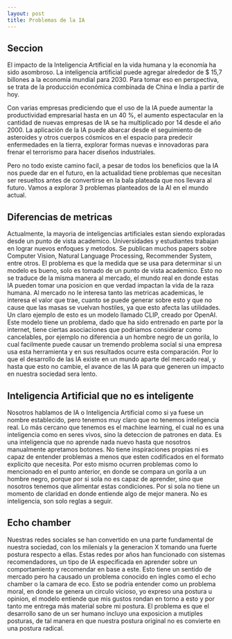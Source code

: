 ```yaml
---
layout: post
title: Problemas de la IA
---
```


## Seccion

El impacto de la Inteligencia Artificial en la vida humana y la economía ha sido asombroso. La inteligencia artificial puede agregar alrededor de $ 15,7 billones a la economía mundial para 2030. Para tomar eso en perspectiva, se trata de la producción económica combinada de China e India a partir de hoy.

Con varias empresas prediciendo que el uso de la IA puede aumentar la productividad empresarial hasta en un 40 %, el aumento espectacular en la cantidad de nuevas empresas de IA se ha multiplicado por 14 desde el año 2000. La aplicación de la IA puede abarcar desde el seguimiento de asteroides y otros cuerpos cósmicos en el espacio para predecir enfermedades en la tierra, explorar formas nuevas e innovadoras para frenar el terrorismo para hacer diseños industriales.

Pero no todo existe camino facil, a pesar de todos los beneficios que la IA nos puede dar en el futuro, en la actualidad tiene problemas que necesitan ser resueltos antes de convertirse en la bala plateada que nos llevara al futuro. Vamos a explorar 3 problemas planteados de la AI en el mundo actual.

## Diferencias de metricas

Actualmente, la mayoria de inteligencias artificiales estan siendo exploradas desde un punto de vista academico. Universidades y estudiantes trabajan en lograr nuevos enfoques y metodos. Se publican muchos papers sobre Computer Vision, Natural Language Processing, Recommender System, entre otros. El problema es que la medida que se usa para determinar si un modelo es bueno, solo es tomado de un punto de vista academico. 
Esto no se traduce de la misma manera al mercado, el mundo real en donde estas IA pueden tomar una posicion en que verdad impactan la vida de la raza humana. Al mercado no le interesa tanto las metricas academicas, le interesa el valor que trae, cuanto se puede generar sobre esto y que no cause que las masas se vuelvan hostiles, ya que esto afecta las utilidades. 
Un claro ejemplo de esto es un modelo llamado CLIP, creado por OpenAI. Este modelo tiene un problema, dado que ha sido entrenado en parte por la internet, tiene ciertas asociaciones que podriamos considerar como cancelables, por ejemplo no diferencia a un hombre negro de un gorila, lo cual facilmente puede causar un tremendo problema social si una empresa usa esta herramienta y en sus resultados ocurre esta comparación.
Por lo que el desarrollo de las IA existe en un mundo aparte del mercado real, y hasta que esto no cambie, el avance de las IA para que generen un impacto en nuestra sociedad sera lento.

## Inteligencia Artificial que no es inteligente

Nosotros hablamos de IA o Inteligencia Artificial como si ya fuese un nombre establecido, pero tenemos muy claro que no tenemos inteligencia real. Lo más cercano que tenemos es el machine learning, el cual no es una inteligencia como en seres vivos, sino la deteccion de patrones en data. Es una inteligencia que no aprende nada nuevo hasta que nosotros manualmente apretamos botones. No tiene inspiraciones propias ni es capaz de entender problemas a menos que esten codificados en el formato explicito que necesita.
Por esto mismo ocurren problemas como lo mencionado en el punto anterior, en donde se compara un gorila a un hombre negro, porque por si sola no es capaz de aprender, sino que nosotros tenemos que alimentar estas condiciones. Por si sola no tiene un momento de claridad en donde entiende algo de mejor manera. No es inteligencia, son solo reglas a seguir.

## Echo chamber

Nuestras redes sociales se han convertido en una parte fundamental de nuestra sociedad, con los milenials y la generacion X tomando una fuerte postura respecto a ellas. Estas redes por años han funcionado con sistemas recomendadores, un tipo de IA especificada en aprender sobre un comportamiento y recomendar en base a este. Esto tiene un sentido de mercado pero ha causado un problema conocido en ingles como el echo chamber o la camara de eco. Esto se podria entender como un problema moral, en donde se genera un circulo vicioso, yo expreso una postura u opinion, el modelo entiende que mis gustos rondan en torno a esto y por tanto me entrega más material sobre mi postura. El problema es que el desarrollo sano de un ser humano incluyo una exposicion a mutiples posturas, de tal manera en que nuestra postura original no es convierte en una postura radical.






